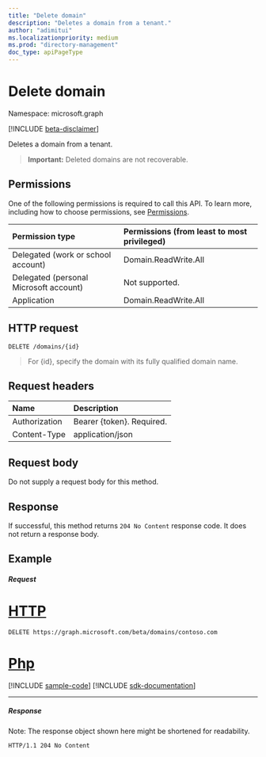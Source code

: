 ```yaml
---
title: "Delete domain"
description: "Deletes a domain from a tenant."
author: "adimitui"
ms.localizationpriority: medium
ms.prod: "directory-management"
doc_type: apiPageType
---
```


# Delete domain

Namespace: microsoft.graph

[!INCLUDE [beta-disclaimer](../../includes/beta-disclaimer.md)]

Deletes a domain from a tenant.

> **Important:**
> Deleted domains are not recoverable.

## Permissions

One of the following permissions is required to call this API. To learn more, including how to choose permissions, see [Permissions](/graph/permissions-reference).


|Permission type      | Permissions (from least to most privileged)              |
|:--------------------|:---------------------------------------------------------|
|Delegated (work or school account) | Domain.ReadWrite.All    |
|Delegated (personal Microsoft account) | Not supported.    |
|Application | Domain.ReadWrite.All |

## HTTP request
<!-- { "blockType": "ignored" } -->
```http
DELETE /domains/{id}
```

> For {id}, specify the domain with its fully qualified domain name.

## Request headers

| Name       | Description|
|:---------------|:----------|
| Authorization  | Bearer {token}. Required. |
| Content-Type  | application/json |

## Request body

Do not supply a request body for this method.

## Response

If successful, this method returns `204 No Content` response code. It does not return a response body.

## Example
##### Request


# [HTTP](#tab/http)
<!-- {
  "blockType": "request",
  "name": "delete_domain"
}-->
```http
DELETE https://graph.microsoft.com/beta/domains/contoso.com
```

# [Php](#tab/php)
[!INCLUDE [sample-code](../includes/snippets/php/delete-domain-php-snippets.md)]
[!INCLUDE [sdk-documentation](../includes/snippets/snippets-sdk-documentation-link.md)]

---


##### Response

Note: The response object shown here might be shortened for readability.
<!-- {
  "blockType": "response",
  "truncated": true
} -->
```http
HTTP/1.1 204 No Content
```

<!-- uuid: 8fcb5dbc-d5aa-4681-8e31-b001d5168d79
2015-10-25 14:57:30 UTC -->
<!--
{
  "type": "#page.annotation",
  "description": "Delete domain",
  "keywords": "",
  "section": "documentation",
  "tocPath": "",
  "suppressions": [
  ]
}
-->


